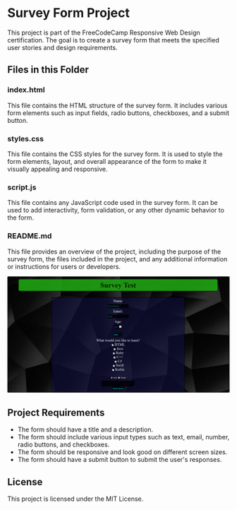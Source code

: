 # Survey Form Project

This project is part of the FreeCodeCamp Responsive Web Design certification. The goal is to create a survey form that meets the specified user stories and design requirements.

## Files in this Folder

### index.html
This file contains the HTML structure of the survey form. It includes various form elements such as input fields, radio buttons, checkboxes, and a submit button.

### styles.css
This file contains the CSS styles for the survey form. It is used to style the form elements, layout, and overall appearance of the form to make it visually appealing and responsive.

### script.js
This file contains any JavaScript code used in the survey form. It can be used to add interactivity, form validation, or any other dynamic behavior to the form.

### README.md
This file provides an overview of the project, including the purpose of the survey form, the files included in the project, and any additional information or instructions for users or developers.


![alt text](<Screenshot 2025-01-16 010829.png>)


## Project Requirements

- The form should have a title and a description.
- The form should include various input types such as text, email, number, radio buttons, and checkboxes.
- The form should be responsive and look good on different screen sizes.
- The form should have a submit button to submit the user's responses.

## License

This project is licensed under the MIT License.

